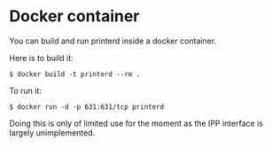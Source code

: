 Docker container
================

You can build and run printerd inside a docker container.

Here is to build it:

    $ docker build -t printerd --rm .

To run it:

    $ docker run -d -p 631:631/tcp printerd

Doing this is only of limited use for the moment as the IPP interface
is largely unimplemented.
